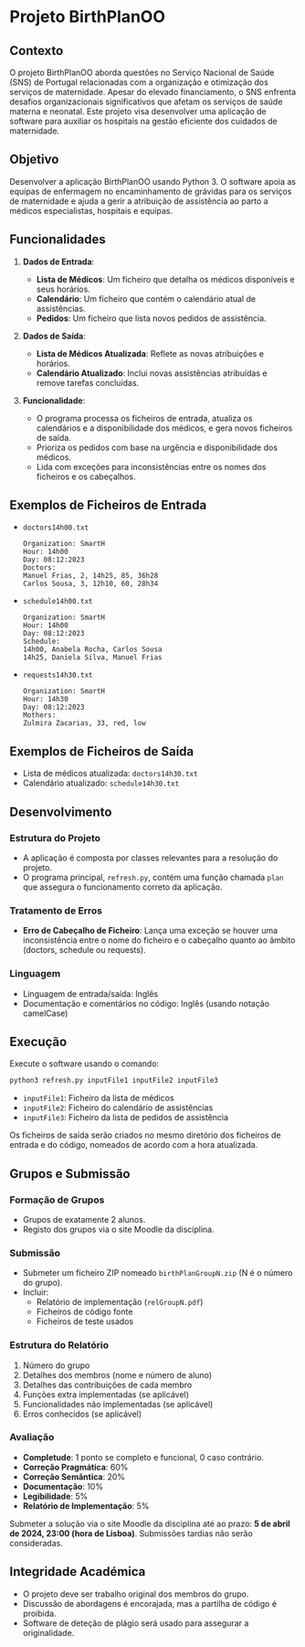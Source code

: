 # Projeto BirthPlanOO

## Contexto
O projeto BirthPlanOO aborda questões no Serviço Nacional de Saúde (SNS) de Portugal relacionadas com a organização e otimização dos serviços de maternidade. Apesar do elevado financiamento, o SNS enfrenta desafios organizacionais significativos que afetam os serviços de saúde materna e neonatal. Este projeto visa desenvolver uma aplicação de software para auxiliar os hospitais na gestão eficiente dos cuidados de maternidade.

## Objetivo
Desenvolver a aplicação BirthPlanOO usando Python 3. O software apoia as equipas de enfermagem no encaminhamento de grávidas para os serviços de maternidade e ajuda a gerir a atribuição de assistência ao parto a médicos especialistas, hospitais e equipas.

## Funcionalidades
1. **Dados de Entrada**:
    - **Lista de Médicos**: Um ficheiro que detalha os médicos disponíveis e seus horários.
    - **Calendário**: Um ficheiro que contém o calendário atual de assistências.
    - **Pedidos**: Um ficheiro que lista novos pedidos de assistência.

2. **Dados de Saída**:
    - **Lista de Médicos Atualizada**: Reflete as novas atribuições e horários.
    - **Calendário Atualizado**: Inclui novas assistências atribuídas e remove tarefas concluídas.

3. **Funcionalidade**:
    - O programa processa os ficheiros de entrada, atualiza os calendários e a disponibilidade dos médicos, e gera novos ficheiros de saída.
    - Prioriza os pedidos com base na urgência e disponibilidade dos médicos.
    - Lida com exceções para inconsistências entre os nomes dos ficheiros e os cabeçalhos.

## Exemplos de Ficheiros de Entrada
- `doctors14h00.txt`
  ```
  Organization: SmartH
  Hour: 14h00
  Day: 08:12:2023
  Doctors:
  Manuel Frias, 2, 14h25, 85, 36h28
  Carlos Sousa, 3, 12h10, 60, 28h34
  ```
- `schedule14h00.txt`
  ```
  Organization: SmartH
  Hour: 14h00
  Day: 08:12:2023
  Schedule:
  14h00, Anabela Rocha, Carlos Sousa
  14h25, Daniela Silva, Manuel Frias
  ```
- `requests14h30.txt`
  ```
  Organization: SmartH
  Hour: 14h30
  Day: 08:12:2023
  Mothers:
  Zulmira Zacarias, 33, red, low
  ```

## Exemplos de Ficheiros de Saída
- Lista de médicos atualizada: `doctors14h30.txt`
- Calendário atualizado: `schedule14h30.txt`

## Desenvolvimento
### Estrutura do Projeto
- A aplicação é composta por classes relevantes para a resolução do projeto.
- O programa principal, `refresh.py`, contém uma função chamada `plan` que assegura o funcionamento correto da aplicação.

### Tratamento de Erros
- **Erro de Cabeçalho de Ficheiro**: Lança uma exceção se houver uma inconsistência entre o nome do ficheiro e o cabeçalho quanto ao âmbito (doctors, schedule ou requests).

### Linguagem
- Linguagem de entrada/saída: Inglês
- Documentação e comentários no código: Inglês (usando notação camelCase)

## Execução
Execute o software usando o comando:
```sh
python3 refresh.py inputFile1 inputFile2 inputFile3
```
- `inputFile1`: Ficheiro da lista de médicos
- `inputFile2`: Ficheiro do calendário de assistências
- `inputFile3`: Ficheiro da lista de pedidos de assistência

Os ficheiros de saída serão criados no mesmo diretório dos ficheiros de entrada e do código, nomeados de acordo com a hora atualizada.

## Grupos e Submissão
### Formação de Grupos
- Grupos de exatamente 2 alunos.
- Registo dos grupos via o site Moodle da disciplina.

### Submissão
- Submeter um ficheiro ZIP nomeado `birthPlanGroupN.zip` (N é o número do grupo).
- Incluir:
    - Relatório de implementação (`relGroupN.pdf`)
    - Ficheiros de código fonte
    - Ficheiros de teste usados

### Estrutura do Relatório
1. Número do grupo
2. Detalhes dos membros (nome e número de aluno)
3. Detalhes das contribuições de cada membro
4. Funções extra implementadas (se aplicável)
5. Funcionalidades não implementadas (se aplicável)
6. Erros conhecidos (se aplicável)

### Avaliação
- **Completude**: 1 ponto se completo e funcional, 0 caso contrário.
- **Correção Pragmática**: 60%
- **Correção Semântica**: 20%
- **Documentação**: 10%
- **Legibilidade**: 5%
- **Relatório de Implementação**: 5%

Submeter a solução via o site Moodle da disciplina até ao prazo: **5 de abril de 2024, 23:00 (hora de Lisboa)**. Submissões tardias não serão consideradas.

## Integridade Académica
- O projeto deve ser trabalho original dos membros do grupo.
- Discussão de abordagens é encorajada, mas a partilha de código é proibida.
- Software de deteção de plágio será usado para assegurar a originalidade.